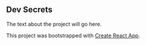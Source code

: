 ## Dev Secrets

The text about the project will go here.

This project was bootstrapped with [Create React App](https://github.com/facebook/create-react-app).
